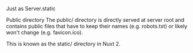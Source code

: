 Just as Server.static

Public directory
The public/ directory is directly served at server root and contains public files that have to keep their names (e.g. robots.txt) or likely won't change (e.g. favicon.ico).

This is known as the static/ directory in Nuxt 2.

